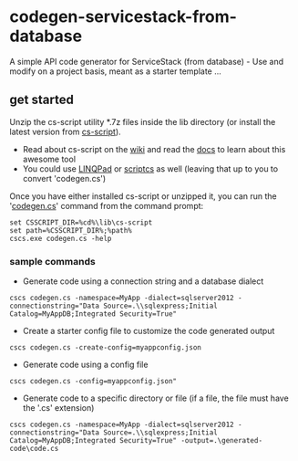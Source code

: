 # codegen-servicestack-from-database
A simple API code generator for ServiceStack (from database) - Use and modify on a project basis, meant as a starter template ...

## get started

Unzip the cs-script utility *.7z files inside the lib directory (or install the latest version from [cs-script](https://github.com/oleg-shilo/cs-script/releases)).
  - Read about cs-script on the [wiki](https://github.com/oleg-shilo/cs-script/wiki) and read the [docs](http://www.csscript.net/help/Online/) to learn about this awesome tool
  - You could use [LINQPad](https://www.linqpad.net/) or [scriptcs](http://scriptcs.net/) as well (leaving that up to you to convert 'codegen.cs')

Once you have either installed cs-script or unzipped it, you can run the '[codegen.cs](codegen.cs)' command from the command prompt:

```
set CSSCRIPT_DIR=%cd%\lib\cs-script
set path=%CSSCRIPT_DIR%;%path%
cscs.exe codegen.cs -help
```

### sample commands

- Generate code using a connection string and a database dialect

```
cscs codegen.cs -namespace=MyApp -dialect=sqlserver2012 -connectionstring="Data Source=.\\sqlexpress;Initial Catalog=MyAppDB;Integrated Security=True"
```

- Create a starter config file to customize the code generated output

```
cscs codegen.cs -create-config=myappconfig.json
```

- Generate code using a config file

```
cscs codegen.cs -config=myappconfig.json"
```

- Generate code to a specific directory or file (if a file, the file must have the '.cs' extension)

```
cscs codegen.cs -namespace=MyApp -dialect=sqlserver2012 -connectionstring="Data Source=.\\sqlexpress;Initial Catalog=MyAppDB;Integrated Security=True" -output=.\generated-code\code.cs
```



  
